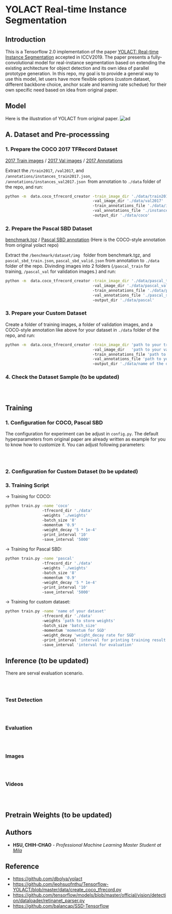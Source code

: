 # YOLACT Real-time Instance Segmentation
## Introduction
This is a Tensorflow 2.0 implementation of the paper [YOLACT: Real-time Instance Segmentation](https://arxiv.org/abs/1904.02689) accepted in ICCV2019. The paper presents a fully-convolutional model for real-instance segmentation based on extending the existing architecture for object detection and its own idea of parallel prototype generation. In this repo, my goal is to provide a general way to use this model, let users have more flexible options (custom dataset, different backbone choice, anchor scale and learning rate schedue) for their own specific need based on idea from original paper.

## Model
Here is the illustration of YOLACT from original paper.
![ad](https://github.com/leohsuofnthu/Tensorflow-YOLACT/blob/master/images/model.png)

## A. Dataset and Pre-processsing

### 1. Prepare the COCO 2017 TFRecord Dataset
[2017 Train images](http://images.cocodataset.org/zips/train2017.zip)  / [2017 Val images](http://images.cocodataset.org/zips/val2017.zip) / [2017 Annotations](http://images.cocodataset.org/annotations/annotations_trainval2017.zip) <br/>

Extract the ```/train2017```, ```/val2017```, and ```/annotations/instances_train2017.json```, ```/annotations/instances_val2017.json ```from annotation to ```./data``` folder of the repo, and run:

```bash
python -m  data.coco_tfrecord_creator -train_image_dir './data/train2017' 
                                      -val_image_dir './data/val2017' 
                                      -train_annotations_file './data/instances_train2017.json' 
                                      -val_annotations_file './instances_val2017.json' 
                                      -output_dir './data/coco'
```
### 2. Prepare the Pascal SBD Dataset
[benchmark.tgz](http://www.eecs.berkeley.edu/Research/Projects/CS/vision/grouping/semantic_contours/benchmark.tgz)  /
[Pascal SBD annotation](https://drive.google.com/file/d/1ExrRSPVctHW8Nxrn0SofU1lVhK5Wn0_S/view) (Here is the COCO-style annotation from original yolact repo)  <br/>

Extract the ```/benchmark/dataset/img ``` folder from benchmark.tgz, and ```pascal_sbd_train.json```, ```pascal_sbd_valid.json``` from annotation to ```./data``` folder of the repo. Divinding images into 2 folders (```/pascal_train``` for training, ```/pascal_val``` for validation images.) and run:

```bash
python -m  data.coco_tfrecord_creator -train_image_dir './data/pascal_train' 
                                      -val_image_dir './data/pascal_val' 
                                      -train_annotations_file './data/pascal_sbd_train.json' 
                                      -val_annotations_file './pascal_sbd_valid.json' 
                                      -output_dir './data/pascal'
```

### 3. Prepare your Custom Dataset
Create a folder of training images, a folder of validation images, and a COCO-style annotation like above for your dataset in ```./data``` folder of the repo, and run:

```bash
python -m  data.coco_tfrecord_creator -train_image_dir 'path to your training images' 
                                      -val_image_dir   'path to your validaiton images'  
                                      -train_annotations_file 'path to your training annotations' 
                                      -val_annotations_file 'path to your validation annotations' 
                                      -output_dir './data/name of the dataset'
```

### 4. Check the Dataset Sample (to be updated)
```bash




```
## Training
### 1. Configuration for COCO, Pascal SBD
The configuration for experiment can be adjust in ```config.py```. The default hyperparameters from original paper are already written as example for you to know how to customize it. You can adjust following parameters:
```bash




```

### 2. Configuration for Custom Dataset (to be updated)

### 3. Training Script
-> Training for COCO:
```bash
python train.py -name 'coco'
                -tfrecord_dir './data'
                -weights './weights' 
                -batch_size '8'
                -momentum '0.9'
                -weight_decay '5 * 1e-4'
                -print_interval '10'
                -save_interval '5000'
```
-> Training for Pascal SBD:
```bash
python train.py -name 'pascal'
                -tfrecord_dir './data'
                -weights './weights' 
                -batch_size '8'
                -momentum '0.9'
                -weight_decay '5 * 1e-4'
                -print_interval '10'
                -save_interval '5000'
```
-> Training for custom dataset:
```bash
python train.py -name 'name of your dataset'
                -tfrecord_dir './data'
                -weights 'path to store weights' 
                -batch_size 'batch_size'
                -momentum 'momentum for SGD'
                -weight_decay 'weight_decay rate for SGD'
                -print_interval 'interval for printing training result'
                -save_interval 'interval for evaluation'
```
## Inference (to be updated)
There are serval evaluation scenario.
```bash




```
### Test Detection
```bash




```
### Evaluation
```bash




```
### Images
```bash




```
### Videos 
```bash




```

## Pretrain Weights (to be updated)

## Authors

* **HSU, CHIH-CHAO** - *Professional Machine Learning Master Student at [Mila](https://mila.quebec/)* 

## Reference
* https://github.com/dbolya/yolact
* https://github.com/leohsuofnthu/Tensorflow-YOLACT/blob/master/data/create_coco_tfrecord.py
* https://github.com/tensorflow/models/blob/master/official/vision/detection/dataloader/retinanet_parser.py
* https://github.com/balancap/SSD-Tensorflow

